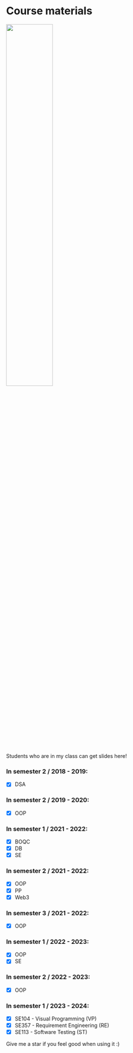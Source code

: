# Course materials

<img src="https://cdna.artstation.com/p/assets/images/images/024/132/004/original/christine-le-blond-catanimnosig.gif?1581424415" width = "50%"/>

Students who are in my class can get slides here!

### In semester 2 / 2018 - 2019:
- [x] DSA

### In semester 2 / 2019 - 2020:
- [x] OOP

### In semester 1 / 2021 - 2022:
- [x] BOQC
- [x] DB
- [x] SE

### In semester 2 / 2021 - 2022:

- [x] OOP
- [x] PP
- [x] Web3

### In semester 3 / 2021 - 2022:

- [x] OOP

### In semester 1 / 2022 - 2023:
- [x] OOP
- [x] SE

### In semester 2 / 2022 - 2023:
- [x] OOP

### In semester 1 / 2023 - 2024:
- [x] SE104 - Visual Programming (VP)
- [x] SE357 - Requirement Engineering (RE)
- [x] SE113 - Software Testing (ST)

Give me a star if you feel good when using it :)
